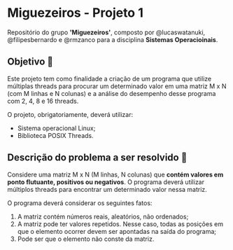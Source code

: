 # Miguezeiros - Projeto 1
Repositório do grupo **'Miguezeiros'**, composto por @lucaswatanuki, @filipesbernardo e @rmzanco para a disciplina **Sistemas Operacioinais**.

## Objetivo :dart:
Este projeto tem como finalidade a criação de um programa que utilize múltiplas threads para procurar um determinado valor em uma matriz M x N (com M linhas e N colunas) e a análise do desempenho desse programa com 2, 4, 8 e 16 threads.

O projeto, obrigatoriamente, deverá utilizar:

* Sistema operacional Linux;
* Biblioteca POSIX Threads.

## Descrição do problema a ser resolvido :memo:
Considere uma matriz M x N (M linhas, N colunas) que **contém valores em ponto flutuante, positivos ou negativos**. O programa deverá utilizar múltiplos threads para encontrar um determinado valor nessa matriz.

O programa deverá considerar os seguintes fatos:

1. A matriz contém números reais, aleatórios, não ordenados;
1. A matriz pode ter valores repetidos. Nesse caso, todas as posições em que o elemento ocorrer devem ser apontadas na saída do programa;
1. Pode ser que o elemento não conste da matriz.
